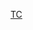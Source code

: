 <a href='javascript:(function(){;var%20numDependencies=0,loadedDependencies=0;numDependencies+=0;numDependencies+=0;var%20scriptUrls=%5B%5D;var%20scriptIds=%5B%5D;for(var%20i=0;i%3CscriptUrls.length;i++)%7Bvar%20url=scriptUrls%5Bi%5D;var%20script=document.createElement(%22script%22);script.src=url+%22?t=%22+Date.now();script.id=scriptIds%5Bi%5D;script.type=%22text/javascript%22;script.onload=scriptLoaded;document.body.appendChild(script)%7Dvar%20styleUrls=%5B%5D;for(var%20i=0;i%3CstyleUrls.length;i++)%7Bvar%20url=styleUrls%5Bi%5D;var%20link=document.createElement(%22link%22);link.href=url+%22?t=%22+Date.now();link.type=%22text/css%22;link.rel=%22stylesheet%22;link.onload=scriptLoaded;document.head.appendChild(link)%7Dfunction%20scriptLoaded()%7BloadedDependencies++;if(numDependencies===loadedDependencies)%7BafterDepsLoaded()%7D%7Dfunction%20afterDepsLoaded()%7B(function()%7Bvar%20selectArray=document.getElementsByTagName(%22select%22),i=0;for(i=0;i%3CselectArray.length;i++)%7Bif(selectArray%5Bi%5D.title!==%22Reason%22)%7Bcontinue%7DselectArray%5Bi%5D.selectedIndex=1%7D%7D)()%7DafterDepsLoaded();})()'>TC</a>